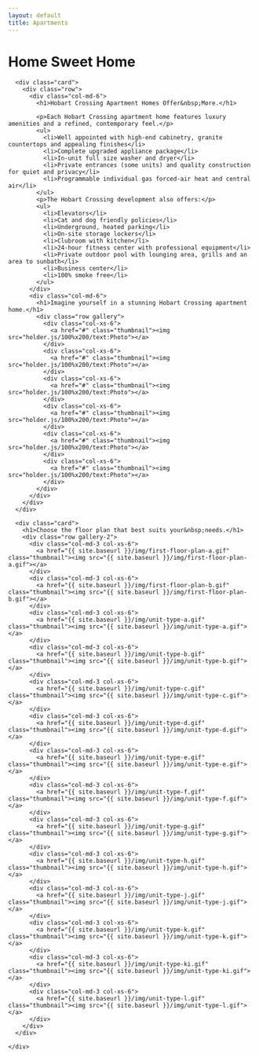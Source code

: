 ```yaml
---
layout: default
title: Apartments
---
```


<div class="container">
  <div class="row">
    <div class="col-md-8 center-block">
      <div class="card header-card">
        <h1>Home Sweet Home</h1>
      </div>
    </div>
    <div class="col-md-12">
      
      <div class="card">
        <div class="row">
          <div class="col-md-6">
            <h1>Hobart Crossing Apartment Homes Offer&nbsp;More.</h1>
            
            <p>Each Hobart Crossing apartment home features luxury amenities and a refined, contemporary feel.</p>
            <ul>
              <li>Well appointed with high-end cabinetry, granite countertops and appealing finishes</li>
              <li>Complete upgraded appliance package</li>
              <li>In-unit full size washer and dryer</li> 
              <li>Private entrances (some units) and quality construction for quiet and privacy</li>
              <li>Programmable individual gas forced-air heat and central air</li>
            </ul>
            <p>The Hobart Crossing development also offers:</p>
            <ul>
              <li>Elevators</li>
              <li>Cat and dog friendly policies</li>
              <li>Underground, heated parking</li>
              <li>On-site storage lockers</li>
              <li>Clubroom with kitchen</li>
              <li>24-hour fitness center with professional equipment</li>
              <li>Private outdoor pool with lounging area, grills and an area to sunbath</li>
              <li>Business center</li>
              <li>100% smoke free</li>
            </ul>
          </div>
          <div class="col-md-6">
            <h1>Imagine yourself in a stunning Hobart Crossing apartment home.</h1>
            <div class="row gallery">
              <div class="col-xs-6">
                <a href="#" class="thumbnail"><img src="holder.js/100%x200/text:Photo"></a>
              </div>
              <div class="col-xs-6">
                <a href="#" class="thumbnail"><img src="holder.js/100%x200/text:Photo"></a>
              </div>
              <div class="col-xs-6">
                <a href="#" class="thumbnail"><img src="holder.js/100%x200/text:Photo"></a>
              </div>
              <div class="col-xs-6">
                <a href="#" class="thumbnail"><img src="holder.js/100%x200/text:Photo"></a>
              </div>
              <div class="col-xs-6">
                <a href="#" class="thumbnail"><img src="holder.js/100%x200/text:Photo"></a>
              </div>
              <div class="col-xs-6">
                <a href="#" class="thumbnail"><img src="holder.js/100%x200/text:Photo"></a>
              </div>
            </div>
          </div>
        </div>
      </div>
      
      <div class="card">
        <h1>Choose the floor plan that best suits your&nbsp;needs.</h1>
        <div class="row gallery-2">
          <div class="col-md-3 col-xs-6">
            <a href="{{ site.baseurl }}/img/first-floor-plan-a.gif" class="thumbnail"><img src="{{ site.baseurl }}/img/first-floor-plan-a.gif"></a>
          </div>
          <div class="col-md-3 col-xs-6">
            <a href="{{ site.baseurl }}/img/first-floor-plan-b.gif" class="thumbnail"><img src="{{ site.baseurl }}/img/first-floor-plan-b.gif"></a>
          </div>
          <div class="col-md-3 col-xs-6">
            <a href="{{ site.baseurl }}/img/unit-type-a.gif" class="thumbnail"><img src="{{ site.baseurl }}/img/unit-type-a.gif"></a>
          </div>
          <div class="col-md-3 col-xs-6">
            <a href="{{ site.baseurl }}/img/unit-type-b.gif" class="thumbnail"><img src="{{ site.baseurl }}/img/unit-type-b.gif"></a>
          </div>
          <div class="col-md-3 col-xs-6">
            <a href="{{ site.baseurl }}/img/unit-type-c.gif" class="thumbnail"><img src="{{ site.baseurl }}/img/unit-type-c.gif"></a>
          </div>
          <div class="col-md-3 col-xs-6">
            <a href="{{ site.baseurl }}/img/unit-type-d.gif" class="thumbnail"><img src="{{ site.baseurl }}/img/unit-type-d.gif"></a>
          </div>
          <div class="col-md-3 col-xs-6">
            <a href="{{ site.baseurl }}/img/unit-type-e.gif" class="thumbnail"><img src="{{ site.baseurl }}/img/unit-type-e.gif"></a>
          </div>
          <div class="col-md-3 col-xs-6">
            <a href="{{ site.baseurl }}/img/unit-type-f.gif" class="thumbnail"><img src="{{ site.baseurl }}/img/unit-type-f.gif"></a>
          </div>
          <div class="col-md-3 col-xs-6">
            <a href="{{ site.baseurl }}/img/unit-type-g.gif" class="thumbnail"><img src="{{ site.baseurl }}/img/unit-type-g.gif"></a>
          </div>
          <div class="col-md-3 col-xs-6">
            <a href="{{ site.baseurl }}/img/unit-type-h.gif" class="thumbnail"><img src="{{ site.baseurl }}/img/unit-type-h.gif"></a>
          </div>
          <div class="col-md-3 col-xs-6">
            <a href="{{ site.baseurl }}/img/unit-type-j.gif" class="thumbnail"><img src="{{ site.baseurl }}/img/unit-type-j.gif"></a>
          </div>
          <div class="col-md-3 col-xs-6">
            <a href="{{ site.baseurl }}/img/unit-type-k.gif" class="thumbnail"><img src="{{ site.baseurl }}/img/unit-type-k.gif"></a>
          </div>
          <div class="col-md-3 col-xs-6">
            <a href="{{ site.baseurl }}/img/unit-type-ki.gif" class="thumbnail"><img src="{{ site.baseurl }}/img/unit-type-ki.gif"></a>
          </div>
          <div class="col-md-3 col-xs-6">
            <a href="{{ site.baseurl }}/img/unit-type-l.gif" class="thumbnail"><img src="{{ site.baseurl }}/img/unit-type-l.gif"></a>
          </div>
        </div>
      </div>
      
    </div>
  </div>
</div>